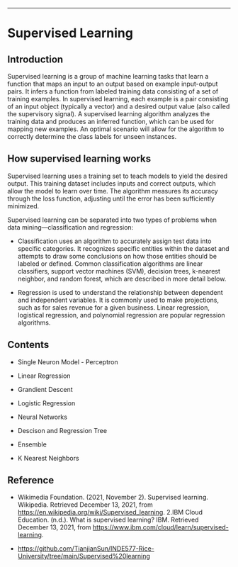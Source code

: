 ---

# Supervised Learning

## Introduction

Supervised learning is a group of machine learning tasks that learn a function that maps an input to an output based on example input-output pairs. It infers a function from labeled training data consisting of a set of training examples. In supervised learning, each example is a pair consisting of an input object (typically a vector) and a desired output value (also called the supervisory signal). A supervised learning algorithm analyzes the training data and produces an inferred function, which can be used for mapping new examples. An optimal scenario will allow for the algorithm to correctly determine the class labels for unseen instances.

## How supervised learning works

Supervised learning uses a training set to teach models to yield the desired output. This training dataset includes inputs and correct outputs, which allow the model to learn over time. The algorithm measures its accuracy through the loss function, adjusting until the error has been sufficiently minimized.

Supervised learning can be separated into two types of problems when data mining—classification and regression:

- Classification uses an algorithm to accurately assign test data into specific categories. It recognizes specific entities within the dataset and attempts to draw some conclusions on how those entities should be labeled or defined. Common classification algorithms are linear classifiers, support vector machines (SVM), decision trees, k-nearest neighbor, and random forest, which are described in more detail below.

- Regression is used to understand the relationship between dependent and independent variables. It is commonly used to make projections, such as for sales revenue for a given business. Linear regression, logistical regression, and polynomial regression are popular regression algorithms.

## Contents

- Single Neuron Model - Perceptron

- Linear Regression

- Grandient Descent

- Logistic Regression

- Neural Networks

- Descison and Regression Tree

- Ensemble

- K Nearest Neighbors

## Reference

- Wikimedia Foundation. (2021, November 2). Supervised learning. Wikipedia. Retrieved December 13, 2021, from https://en.wikipedia.org/wiki/Supervised_learning. 2.IBM Cloud Education. (n.d.). What is supervised learning? IBM. Retrieved December 13, 2021, from https://www.ibm.com/cloud/learn/supervised-learning.

- https://github.com/TianjianSun/INDE577-Rice-University/tree/main/Supervised%20learning